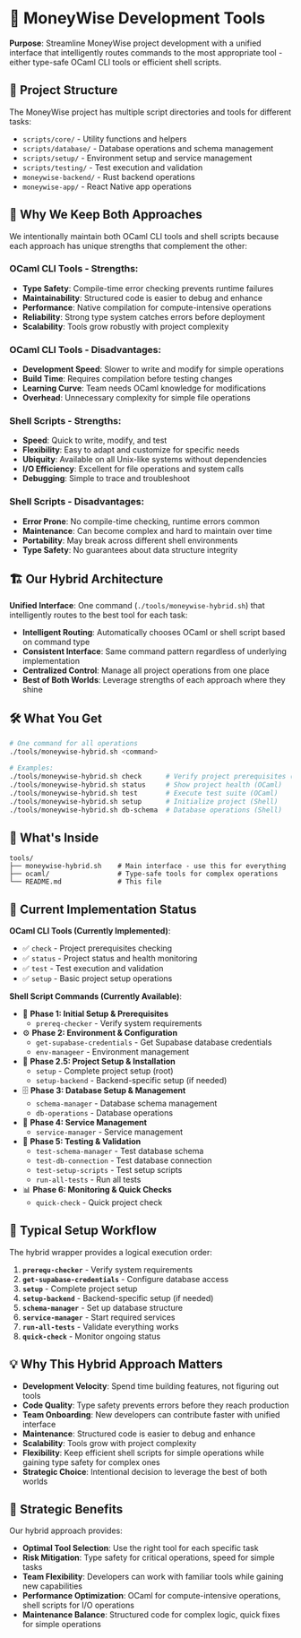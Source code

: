 # 🚀 MoneyWise Development Tools

**Purpose**: Streamline MoneyWise project development with a unified interface that intelligently routes commands to the most appropriate tool - either type-safe OCaml CLI tools or efficient shell scripts.

## 🎯 Project Structure

The MoneyWise project has multiple script directories and tools for different tasks:
- `scripts/core/` - Utility functions and helpers
- `scripts/database/` - Database operations and schema management
- `scripts/setup/` - Environment setup and service management
- `scripts/testing/` - Test execution and validation
- `moneywise-backend/` - Rust backend operations
- `moneywise-app/` - React Native app operations

## 🔄 Why We Keep Both Approaches

We intentionally maintain both OCaml CLI tools and shell scripts because each approach has unique strengths that complement the other:

### **OCaml CLI Tools - Strengths:**
- **Type Safety**: Compile-time error checking prevents runtime failures
- **Maintainability**: Structured code is easier to debug and enhance
- **Performance**: Native compilation for compute-intensive operations
- **Reliability**: Strong type system catches errors before deployment
- **Scalability**: Tools grow robustly with project complexity

### **OCaml CLI Tools - Disadvantages:**
- **Development Speed**: Slower to write and modify for simple operations
- **Build Time**: Requires compilation before testing changes
- **Learning Curve**: Team needs OCaml knowledge for modifications
- **Overhead**: Unnecessary complexity for simple file operations

### **Shell Scripts - Strengths:**
- **Speed**: Quick to write, modify, and test
- **Flexibility**: Easy to adapt and customize for specific needs
- **Ubiquity**: Available on all Unix-like systems without dependencies
- **I/O Efficiency**: Excellent for file operations and system calls
- **Debugging**: Simple to trace and troubleshoot

### **Shell Scripts - Disadvantages:**
- **Error Prone**: No compile-time checking, runtime errors common
- **Maintenance**: Can become complex and hard to maintain over time
- **Portability**: May break across different shell environments
- **Type Safety**: No guarantees about data structure integrity

## 🏗️ Our Hybrid Architecture

**Unified Interface**: One command (`./tools/moneywise-hybrid.sh`) that intelligently routes to the best tool for each task:
- **Intelligent Routing**: Automatically chooses OCaml or shell script based on command type
- **Consistent Interface**: Same command pattern regardless of underlying implementation
- **Centralized Control**: Manage all project operations from one place
- **Best of Both Worlds**: Leverage strengths of each approach where they shine

## 🛠️ What You Get

```bash
# One command for all operations
./tools/moneywise-hybrid.sh <command>

# Examples:
./tools/moneywise-hybrid.sh check      # Verify project prerequisites (OCaml)
./tools/moneywise-hybrid.sh status     # Show project health (OCaml)
./tools/moneywise-hybrid.sh test       # Execute test suite (OCaml)
./tools/moneywise-hybrid.sh setup      # Initialize project (Shell)
./tools/moneywise-hybrid.sh db-schema  # Database operations (Shell)
```

## 📁 What's Inside

```
tools/
├── moneywise-hybrid.sh    # Main interface - use this for everything
├── ocaml/                 # Type-safe tools for complex operations
└── README.md              # This file
```

## 🔄 Current Implementation Status

**OCaml CLI Tools (Currently Implemented)**:
- ✅ `check` - Project prerequisites checking
- ✅ `status` - Project status and health monitoring
- ✅ `test` - Test execution and validation
- ✅ `setup` - Basic project setup operations

**Shell Script Commands (Currently Available)**:
- 🔧 **Phase 1: Initial Setup & Prerequisites**
  - `prereq-checker` - Verify system requirements
- ⚙️ **Phase 2: Environment & Configuration**
  - `get-supabase-credentials` - Get Supabase database credentials
  - `env-manageer` - Environment management
- 🚀 **Phase 2.5: Project Setup & Installation**
  - `setup` - Complete project setup (root)
  - `setup-backend` - Backend-specific setup (if needed)
- 🗄️ **Phase 3: Database Setup & Management**
  - `schema-manager` - Database schema management
  - `db-operations` - Database operations
- 🔧 **Phase 4: Service Management**
  - `service-manager` - Service management
- 🧪 **Phase 5: Testing & Validation**
  - `test-schema-manager` - Test database schema
  - `test-db-connection` - Test database connection
  - `test-setup-scripts` - Test setup scripts
  - `run-all-tests` - Run all tests
- 📊 **Phase 6: Monitoring & Quick Checks**
  - `quick-check` - Quick project check

## 🚀 Typical Setup Workflow

The hybrid wrapper provides a logical execution order:

1. **`prerequ-checker`** - Verify system requirements
2. **`get-supabase-credentials`** - Configure database access
3. **`setup`** - Complete project setup
4. **`setup-backend`** - Backend-specific setup (if needed)
5. **`schema-manager`** - Set up database structure
6. **`service-manager`** - Start required services
7. **`run-all-tests`** - Validate everything works
8. **`quick-check`** - Monitor ongoing status

## 💡 Why This Hybrid Approach Matters

- **Development Velocity**: Spend time building features, not figuring out tools
- **Code Quality**: Type safety prevents errors before they reach production
- **Team Onboarding**: New developers can contribute faster with unified interface
- **Maintenance**: Structured code is easier to debug and enhance
- **Scalability**: Tools grow with project complexity
- **Flexibility**: Keep efficient shell scripts for simple operations while gaining type safety for complex ones
- **Strategic Choice**: Intentional decision to leverage the best of both worlds

## 🔮 Strategic Benefits

Our hybrid approach provides:
- **Optimal Tool Selection**: Use the right tool for each specific task
- **Risk Mitigation**: Type safety for critical operations, speed for simple tasks
- **Team Flexibility**: Developers can work with familiar tools while gaining new capabilities
- **Performance Optimization**: OCaml for compute-intensive operations, shell scripts for I/O operations
- **Maintenance Balance**: Structured code for complex logic, quick fixes for simple operations
